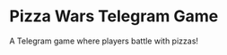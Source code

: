 # Pizza Wars Telegram Game

A Telegram game where players battle with pizzas!

<!-- Trigger rebuild again -->

